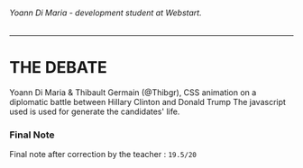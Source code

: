 ###### Yoann Di Maria - development student at Webstart.
---
# THE DEBATE
Yoann Di Maria & Thibault Germain (@Thibgr),
CSS animation on a diplomatic battle between Hillary Clinton and Donald Trump
The javascript used is used for generate the candidates' life.

### Final Note
Final note after correction by the teacher : `19.5/20`
